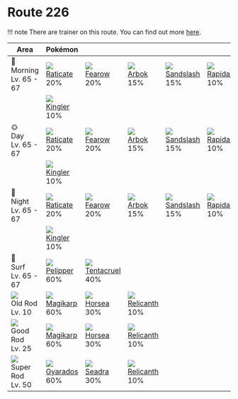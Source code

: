 # Route 226

!!! note
    There are trainer on this route. You can find out more [here](../../trainer_changes/route_226/).


Area                                  | Pokémon                         | &nbsp;                            | &nbsp;                           | &nbsp;                           | &nbsp;                          | &nbsp;                        | 
---                                   | ---                             | ---                               | ---                              | ---                              | ---                             | ---                           | 
🌅<br>Morning<br>Lv. 65 - 67           | ![][020]<br> [Raticate]<br> 20% | ![][022]<br> [Fearow]<br> 20%     | ![][024]<br> [Arbok]<br> 15%     | ![][028]<br> [Sandslash]<br> 15% | ![][078]<br> [Rapidash]<br> 10% | ![][085]<br> [Dodrio]<br> 10% | 
&nbsp;                                | ![][099]<br> [Kingler]<br> 10%  | &nbsp;                            | &nbsp;                           | &nbsp;                           | &nbsp;                          | &nbsp;                        | 
🌞<br>Day<br>Lv. 65 - 67               | ![][020]<br> [Raticate]<br> 20% | ![][022]<br> [Fearow]<br> 20%     | ![][024]<br> [Arbok]<br> 15%     | ![][028]<br> [Sandslash]<br> 15% | ![][078]<br> [Rapidash]<br> 10% | ![][085]<br> [Dodrio]<br> 10% | 
&nbsp;                                | ![][099]<br> [Kingler]<br> 10%  | &nbsp;                            | &nbsp;                           | &nbsp;                           | &nbsp;                          | &nbsp;                        | 
🌙<br>Night<br>Lv. 65 - 67             | ![][020]<br> [Raticate]<br> 20% | ![][022]<br> [Fearow]<br> 20%     | ![][024]<br> [Arbok]<br> 15%     | ![][028]<br> [Sandslash]<br> 15% | ![][078]<br> [Rapidash]<br> 10% | ![][085]<br> [Dodrio]<br> 10% | 
&nbsp;                                | ![][099]<br> [Kingler]<br> 10%  | &nbsp;                            | &nbsp;                           | &nbsp;                           | &nbsp;                          | &nbsp;                        | 
🌊<br> Surf<br>Lv. 65 - 67             | ![][279]<br> [Pelipper]<br> 60% | ![][073]<br> [Tentacruel]<br> 40% | &nbsp;                           | &nbsp;                           | &nbsp;                          | &nbsp;                        | 
![][old-rod]<br>Old Rod<br>Lv. 10     | ![][129]<br> [Magikarp]<br> 60% | ![][116]<br> [Horsea]<br> 30%     | ![][369]<br> [Relicanth]<br> 10% | &nbsp;                           | &nbsp;                          | &nbsp;                        | 
![][good-rod]<br>Good Rod<br>Lv. 25   | ![][129]<br> [Magikarp]<br> 60% | ![][116]<br> [Horsea]<br> 30%     | ![][369]<br> [Relicanth]<br> 10% | &nbsp;                           | &nbsp;                          | &nbsp;                        | 
![][super-rod]<br>Super Rod<br>Lv. 50 | ![][130]<br> [Gyarados]<br> 60% | ![][117]<br> [Seadra]<br> 30%     | ![][369]<br> [Relicanth]<br> 10% | &nbsp;                           | &nbsp;                          | &nbsp;                        | 

[Raticate]: ../../pokemon_changes/020/
[Fearow]: ../../pokemon_changes/022/
[Arbok]: ../../pokemon_changes/024/
[Sandslash]: ../../pokemon_changes/028/
[Tentacruel]: ../../pokemon_changes/073/
[Rapidash]: ../../pokemon_changes/078/
[Dodrio]: ../../pokemon_changes/085/
[Kingler]: ../../pokemon_changes/099/
[Horsea]: ../../pokemon_changes/116/
[Seadra]: ../../pokemon_changes/117/
[Magikarp]: ../../pokemon_changes/129/
[Gyarados]: ../../pokemon_changes/130/
[Pelipper]: ../../pokemon_changes/279/
[Relicanth]: ../../pokemon_changes/369/
[good-rod]: ../img/items/good-rod.png
[old-rod]: ../img/items/old-rod.png
[super-rod]: ../img/items/super-rod.png
[020]: ../img/pokemon/020.png
[022]: ../img/pokemon/022.png
[024]: ../img/pokemon/024.png
[028]: ../img/pokemon/028.png
[073]: ../img/pokemon/073.png
[078]: ../img/pokemon/078.png
[085]: ../img/pokemon/085.png
[099]: ../img/pokemon/099.png
[116]: ../img/pokemon/116.png
[117]: ../img/pokemon/117.png
[129]: ../img/pokemon/129.png
[130]: ../img/pokemon/130.png
[279]: ../img/pokemon/279.png
[369]: ../img/pokemon/369.png
